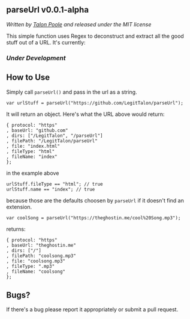 ## parseUrl v0.0.1-alpha
*Written by [Talon Poole](http://theghostin.me) and released under the MIT license*

This simple function uses Regex to deconstruct and extract all
the good stuff out of a URL. It's currently:

### *Under Development*

## How to Use
Simply call `parseUrl()` and pass in the url as a string.

	var urlStuff = parseUrl("https://github.com/LegitTalon/parseUrl");

It will return an object. Here's what the URL above would return:

    { protocol: "https"
    , baseUrl: "github.com"
    , dirs: ["/LegitTalon", "/parseUrl"]
    , filePath: "/LegitTalon/parseUrl"
    , file: "index.html"
    , fileType: "html"
    , fileName: "index"
    };

in the example above

    urlStuff.fileType == "html"; // true
	urlStuff.name == "index"; // true

because those are the defaults choosen by `parseUrl` if it doesn't
find an extension.

	var coolSong = parseUrl("https://theghostin.me/cool%20Song.mp3");

returns:

	{ protocol: "https"
	, baseUrl: "theghostin.me"
    , dirs: ["/"]
    , filePath: "coolsong.mp3"
    , file: "coolsong.mp3"
    , fileType: ".mp3"
    , fileName: "coolsong"
	};

## Bugs?
If there's a bug please report it appropriately or submit a pull request.